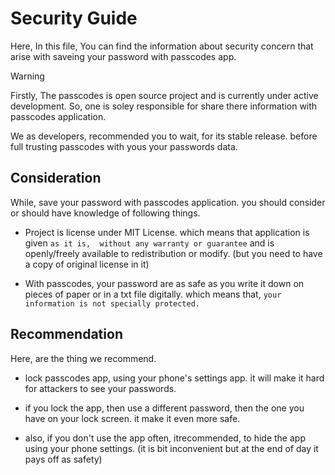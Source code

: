 # Security Guide

Here, In this file, You can find the information about security concern that arise with saveing your password with passcodes app.

> [!warning]
> Firstly, The passcodes is open source project and is currently under active development. So, one is soley responsible for share there information with passcodes application.

We as developers, recommended you to wait, for its stable release. before full trusting passcodes with yous your passwords data.

## Consideration

While, save your password with passcodes application. you should consider or should have knowledge of following things.

- Project is license under MIT License. which means that application is given `as it is,  without any warranty or guarantee` and is openly/freely available to redistribution or modify. (but you need to have a copy of original license in it)
  
- With passcodes, your password are as safe as you write it down on pieces of paper or in a txt file digitally. which means that, `your information is not specially protected.`

## Recommendation

Here, are the thing we recommend.

- lock passcodes app, using your phone's settings app. it will make it hard for attackers to see your passwords.

- if you lock the app, then use a different password, then the one you have on your lock screen. it make it even more safe.

- also, if you don't use the app often, itrecommended, to hide the app using your phone settings. (it is bit inconvenient but at the end of day it pays off as safety)

